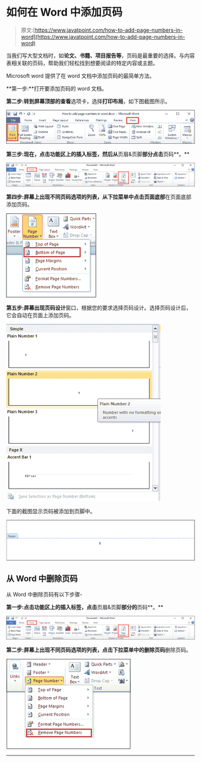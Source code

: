 # 如何在 Word 中添加页码

> 原文:[https://www.javatpoint.com/how-to-add-page-numbers-in-word](https://www.javatpoint.com/how-to-add-page-numbers-in-word)

当我们写大型文档时，如**论文、书籍、项目报告等**，页码是最重要的选择。与内容表相关联的页码，帮助我们轻松找到想要阅读的特定内容或主题。

Microsoft word 提供了在 word 文档中添加页码的最简单方法。

**第一步:**打开要添加页码的 word 文档。

**第二步:**转到屏幕顶部的**查看**选项卡，选择**打印布局**，如下图截图所示。

![How to add page numbers in Word](img/98371e71ec1c14d118737cc528524595.png)

**第三步:**现在，点击功能区上的**插入标签，然后从**页眉&页脚**部分点击**页码**。**

![How to add page numbers in Word](img/99252cee833b0b8d4c560bdd0333380e.png)

**第四步:**屏幕上出现不同页码选项的列表，从下拉菜单中点击**页面底部**在页面底部添加页码。

![How to add page numbers in Word](img/dbed364d72a0314012118f3b3ff78733.png)

**第五步:**屏幕出现**页码设计**窗口，根据您的要求选择页码设计。选择页码设计后，它会自动在页面上添加页码。

![How to add page numbers in Word](img/8a31ea76eec56edfa20efaec0cb1ae4f.png)

下面的截图显示页码被添加到页脚中。

![How to add page numbers in Word](img/f4c13bfd97a8edb6dc9a9f2b81b118af.png)

## 从 Word 中删除页码

从 Word 中删除页码有以下步骤-

**第一步:**点击功能区上的**插入标签，点击**页眉&页脚**部分的**页码**。**

![How to add page numbers in Word](img/3873966734495eb80ddfbe0dc1d7485e.png)

**第二步:**屏幕上出现不同页码选项的列表，点击下拉菜单中的**删除页码**删除页码。

![How to add page numbers in Word](img/52c9d81588e8dd88340988dd30b387f0.png)

* * *